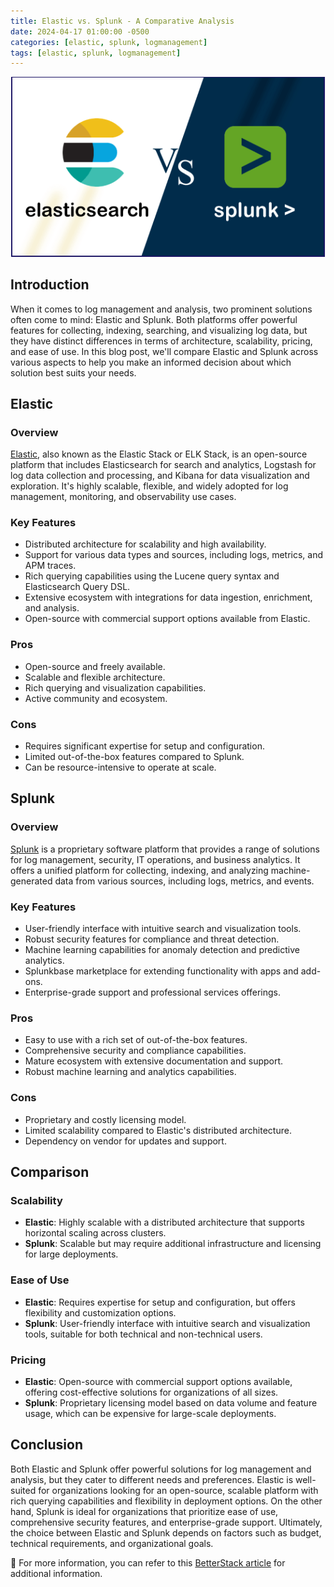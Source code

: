 ```yaml
---
title: Elastic vs. Splunk - A Comparative Analysis
date: 2024-04-17 01:00:00 -0500
categories: [elastic, splunk, logmanagement]
tags: [elastic, splunk, logmanagement]
---
```


![Elastic vs. Splunk - A Comparative Analysis](/assets/img/posts/2024/elastic_vs_splunk/elastic_vs_splunk.png)


## Introduction

When it comes to log management and analysis, two prominent solutions often come to mind: Elastic and Splunk. Both platforms offer powerful features for collecting, indexing, searching, and visualizing log data, but they have distinct differences in terms of architecture, scalability, pricing, and ease of use. In this blog post, we'll compare Elastic and Splunk across various aspects to help you make an informed decision about which solution best suits your needs.

## Elastic

### Overview
[Elastic](https://www.elastic.co), also known as the Elastic Stack or ELK Stack, is an open-source platform that includes Elasticsearch for search and analytics, Logstash for log data collection and processing, and Kibana for data visualization and exploration. It's highly scalable, flexible, and widely adopted for log management, monitoring, and observability use cases.

### Key Features
- Distributed architecture for scalability and high availability.
- Support for various data types and sources, including logs, metrics, and APM traces.
- Rich querying capabilities using the Lucene query syntax and Elasticsearch Query DSL.
- Extensive ecosystem with integrations for data ingestion, enrichment, and analysis.
- Open-source with commercial support options available from Elastic.

### Pros
- Open-source and freely available.
- Scalable and flexible architecture.
- Rich querying and visualization capabilities.
- Active community and ecosystem.

### Cons
- Requires significant expertise for setup and configuration.
- Limited out-of-the-box features compared to Splunk.
- Can be resource-intensive to operate at scale.

## Splunk

### Overview
[Splunk](https://docs.splunk.com/Documentation) is a proprietary software platform that provides a range of solutions for log management, security, IT operations, and business analytics. It offers a unified platform for collecting, indexing, and analyzing machine-generated data from various sources, including logs, metrics, and events.

### Key Features
- User-friendly interface with intuitive search and visualization tools.
- Robust security features for compliance and threat detection.
- Machine learning capabilities for anomaly detection and predictive analytics.
- Splunkbase marketplace for extending functionality with apps and add-ons.
- Enterprise-grade support and professional services offerings.

### Pros
- Easy to use with a rich set of out-of-the-box features.
- Comprehensive security and compliance capabilities.
- Mature ecosystem with extensive documentation and support.
- Robust machine learning and analytics capabilities.

### Cons
- Proprietary and costly licensing model.
- Limited scalability compared to Elastic's distributed architecture.
- Dependency on vendor for updates and support.

## Comparison

### Scalability
- **Elastic**: Highly scalable with a distributed architecture that supports horizontal scaling across clusters.
- **Splunk**: Scalable but may require additional infrastructure and licensing for large deployments.

### Ease of Use
- **Elastic**: Requires expertise for setup and configuration, but offers flexibility and customization options.
- **Splunk**: User-friendly interface with intuitive search and visualization tools, suitable for both technical and non-technical users.

### Pricing
- **Elastic**: Open-source with commercial support options available, offering cost-effective solutions for organizations of all sizes.
- **Splunk**: Proprietary licensing model based on data volume and feature usage, which can be expensive for large-scale deployments.

## Conclusion

Both Elastic and Splunk offer powerful solutions for log management and analysis, but they cater to different needs and preferences. Elastic is well-suited for organizations looking for an open-source, scalable platform with rich querying capabilities and flexibility in deployment options. On the other hand, Splunk is ideal for organizations that prioritize ease of use, comprehensive security features, and enterprise-grade support. Ultimately, the choice between Elastic and Splunk depends on factors such as budget, technical requirements, and organizational goals.



📝 For more information, you can refer to this [BetterStack article](https://betterstack.com/community/comparisons/splunk-vs-elastic-stack-elk/) for additional information.
